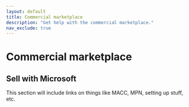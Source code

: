 ```yaml
---
layout: default
title: Commercial marketplace
description: "Get help with the commercial marketplace."
nav_exclude: true
---
```


# Commercial marketplace

## Sell with Microsoft

This section will include links on things like MACC, MPN, setting up stuff, etc.
